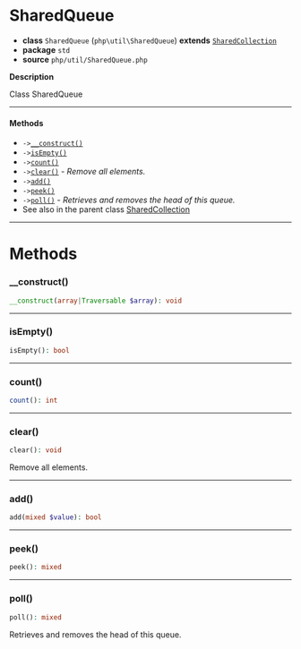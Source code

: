 # SharedQueue

- **class** `SharedQueue` (`php\util\SharedQueue`) **extends** [`SharedCollection`](https://github.com/jphp-compiler/jphp/blob/master/jphp-runtime/api-docs/classes/php/util/SharedCollection.md)
- **package** `std`
- **source** `php/util/SharedQueue.php`

**Description**

Class SharedQueue

---

#### Methods

- `->`[`__construct()`](#method-__construct)
- `->`[`isEmpty()`](#method-isempty)
- `->`[`count()`](#method-count)
- `->`[`clear()`](#method-clear) - _Remove all elements._
- `->`[`add()`](#method-add)
- `->`[`peek()`](#method-peek)
- `->`[`poll()`](#method-poll) - _Retrieves and removes the head of this queue._
- See also in the parent class [SharedCollection](https://github.com/jphp-compiler/jphp/blob/master/jphp-runtime/api-docs/classes/php/util/SharedCollection.md)

---
# Methods

<a name="method-__construct"></a>

### __construct()
```php
__construct(array|Traversable $array): void
```

---

<a name="method-isempty"></a>

### isEmpty()
```php
isEmpty(): bool
```

---

<a name="method-count"></a>

### count()
```php
count(): int
```

---

<a name="method-clear"></a>

### clear()
```php
clear(): void
```
Remove all elements.

---

<a name="method-add"></a>

### add()
```php
add(mixed $value): bool
```

---

<a name="method-peek"></a>

### peek()
```php
peek(): mixed
```

---

<a name="method-poll"></a>

### poll()
```php
poll(): mixed
```
Retrieves and removes the head of this queue.